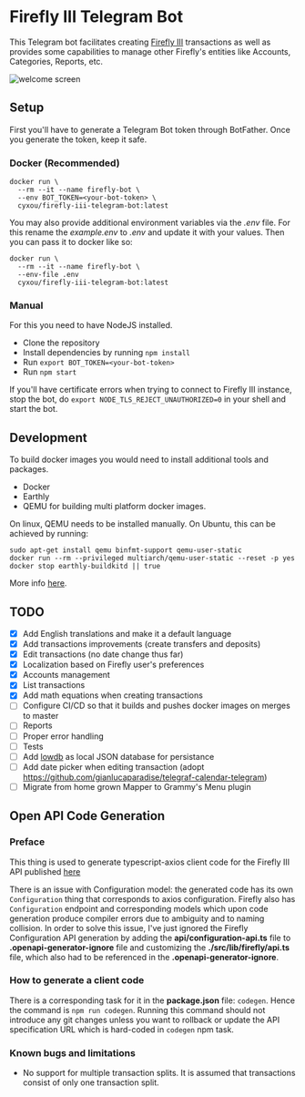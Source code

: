 # Firefly III Telegram Bot
This Telegram bot facilitates creating [Firefly III](https://www.firefly-iii.org/) transactions 
as well as provides some capabilities to manage other Firefly's entities like
Accounts, Categories, Reports, etc.

![welcome screen](https://github.com/cyxou/firefly-iii-telegram-bot/blob/master/welcome-screen.png?raw=true)

## Setup
First you'll have to generate a Telegram Bot token through BotFather. Once you generate the token, keep it safe.

### Docker (Recommended)

```shell
docker run \
  --rm --it --name firefly-bot \
  --env BOT_TOKEN=<your-bot-token> \
  cyxou/firefly-iii-telegram-bot:latest
```

You may also provide additional environment variables via the _.env_ file.
For this rename the _example.env_ to _.env_ and update it with your values.
Then you can pass it to docker like so:

```shell
docker run \
  --rm --it --name firefly-bot \
  --env-file .env
  cyxou/firefly-iii-telegram-bot:latest
```

### Manual

For this you need to have NodeJS installed.

 - Clone the repository
 - Install dependencies by running `npm install`
 - Run `export BOT_TOKEN=<your-bot-token>`
 - Run `npm start`

If you'll have certificate errors when trying to connect to Firefly III instance,
stop the bot, do `export NODE_TLS_REJECT_UNAUTHORIZED=0` in your shell and start the
bot.

## Development

To build docker images you would need to install additional tools and packages.
 - Docker
 - Earthly
 - QEMU for building multi platform docker images.

On linux, QEMU needs to be installed manually. On Ubuntu, this can be achieved by running:
```shell
sudo apt-get install qemu binfmt-support qemu-user-static
docker run --rm --privileged multiarch/qemu-user-static --reset -p yes
docker stop earthly-buildkitd || true
```
More info [here](https://docs.earthly.dev/docs/guides/multi-platform).

## TODO
- [x] Add English translations and make it a default language
- [x] Add transactions improvements (create transfers and deposits)
- [x] Edit transactions (no date change thus far)
- [x] Localization based on Firefly user's preferences
- [x] Accounts management
- [x] List transactions
- [x] Add math equations when creating transactions
- [ ] Configure CI/CD so that it builds and pushes docker images on merges to master
- [ ] Reports
- [ ] Proper error handling
- [ ] Tests
- [ ] Add [lowdb](https://github.com/typicode/lowdb) as local JSON database for persistance
- [ ] Add date picker when editing transaction (adopt https://github.com/gianlucaparadise/telegraf-calendar-telegram)
- [ ] Migrate from home grown Mapper to Grammy's Menu plugin

## Open API Code Generation

### Preface

This thing is used to generate typescript-axios client code for the Firefly III API
published [here](https://api-docs.firefly-iii.org)

There is an issue with Configuration model: the generated code has its own
`Configuration` thing that corresponds to axios configuration. Firefly also has
`Configuration` endpoint and corresponding models which upon code generation produce
compiler errors due to ambiguity and to naming collision.
In order to solve this issue, I've just ignored the Firefly Configuration API
generation by adding the __api/configuration-api.ts__ file to
__.openapi-generator-ignore__ file and customizing the __./src/lib/firefly/api.ts__
file, which also had to be referenced in the __.openapi-generator-ignore__.

### How to generate a client code

There is a corresponding task for it in the __package.json__ file: `codegen`.
Hence the command is `npm run codegen`. Running this command should not introduce
any git changes unless you want to rollback or update the API specification URL
which is hard-coded in `codegen` npm task.

### Known bugs and limitations
 - No support for multiple transaction splits. It is assumed that transactions
     consist of only one transaction split.


[license-url]: https://www.gnu.org/licenses/agpl-3.0.html
[stars-url]: https://github.com/cyxou/firefly-iii-telegram-bot/stargazers

